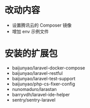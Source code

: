 # 改动内容
- 设置腾讯云的 Composer 镜像
- 增加 env 示例文件

# 安装的扩展包
- baijunyao/laravel-docker-compose
- baijunyao/laravel-restful
- baijunyao/laravel-test-support
- baijunyao/php-cs-fixer-config
- nunomaduro/larastan
- barryvdh/laravel-ide-helper
- sentry/sentry-laravel
